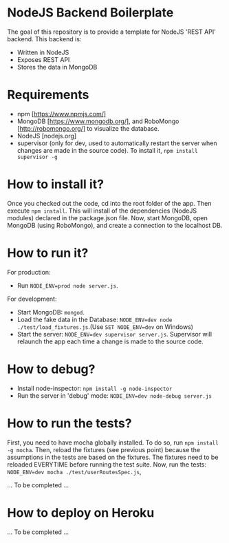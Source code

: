 # NodeJS Backend Boilerplate

The goal of this repository is to provide a template for NodeJS 'REST API' backend.
This backend is:
- Written in NodeJS
- Exposes REST API
- Stores the data in MongoDB

# Requirements

- npm [https://www.npmjs.com/]
- MongoDB [https://www.mongodb.org/], and RoboMongo [http://robomongo.org/] to visualize the database.
- NodeJS [nodejs.org]
- supervisor (only for dev, used to automatically restart the server when changes are made in the source code). To install it, `npm install supervisor -g`


# How to install it?

Once you checked out the code, cd into the root folder of the app.
Then execute `npm install`. This will install of the dependencies (NodeJS modules) declared in the package.json file.
Now, start MongoDB, open MongoDB (using RoboMongo), and create a connection to the localhost DB.

# How to run it?

For production: 

- Run `NODE_ENV=prod node server.js`.

For development: 

- Start MongoDB: `mongod`.
- Load the fake data in the Database: `NODE_ENV=dev node ./test/load_fixtures.js`.(Use `SET NODE_ENV=dev` on Windows)
- Start the server: `NODE_ENV=dev supervisor server.js`. 
Supervisor will relaunch the app each time a change is made to the source code.


# How to debug?

- Install node-inspector: `npm install -g node-inspector`
- Run the server in 'debug' mode: `NODE_ENV=dev node-debug server.js`


# How to run the tests?
First, you need to have mocha globally installed. To do so, run `npm install -g mocha`.
Then, reload the fixtures (see previous point) because the assumptions in the tests are based on the fixtures. The fixtures need to be reloaded EVERYTIME before running the test suite.
Now, run the tests: 
`NODE_ENV=dev mocha ./test/userRoutesSpec.js`, 

... To be completed ...


# How to deploy on Heroku

... To be completed ...

